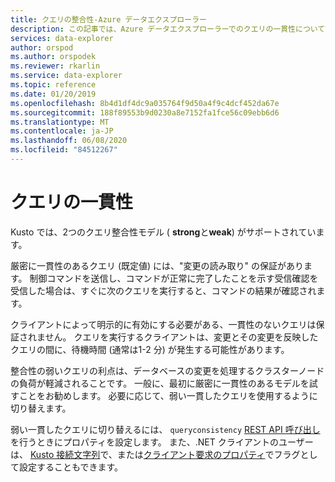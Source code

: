 ```yaml
---
title: クエリの整合性-Azure データエクスプローラー
description: この記事では、Azure データエクスプローラーでのクエリの一貫性について説明します。
services: data-explorer
author: orspod
ms.author: orspodek
ms.reviewer: rkarlin
ms.service: data-explorer
ms.topic: reference
ms.date: 01/20/2019
ms.openlocfilehash: 8b4d1df4dc9a035764f9d50a4f9c4dcf452da67e
ms.sourcegitcommit: 188f89553b9d0230a8e7152fa1fce56c09ebb6d6
ms.translationtype: MT
ms.contentlocale: ja-JP
ms.lasthandoff: 06/08/2020
ms.locfileid: "84512267"
---
```

# <a name="query-consistency"></a>クエリの一貫性

Kusto では、2つのクエリ整合性モデル ( **strong**と**weak**) がサポートされています。

厳密に一貫性のあるクエリ (既定値) には、"変更の読み取り" の保証があります。 制御コマンドを送信し、コマンドが正常に完了したことを示す受信確認を受信した場合は、すぐに次のクエリを実行すると、コマンドの結果が確認されます。

クライアントによって明示的に有効にする必要がある、一貫性のないクエリは保証されません。 クエリを実行するクライアントは、変更とその変更を反映したクエリの間に、待機時間 (通常は1-2 分) が発生する可能性があります。

整合性の弱いクエリの利点は、データベースの変更を処理するクラスターノードの負荷が軽減されることです。 一般に、最初に厳密に一貫性のあるモデルを試すことをお勧めします。 必要に応じて、弱い一貫したクエリを使用するように切り替えます。

弱い一貫したクエリに切り替えるには、 `queryconsistency` [REST API 呼び出し](../api/rest/request.md)を行うときにプロパティを設定します。 また、.NET クライアントのユーザーは、 [Kusto 接続文字列](../api/connection-strings/kusto.md)で、または[クライアント要求のプロパティ](../api/netfx/request-properties.md)でフラグとして設定することもできます。
